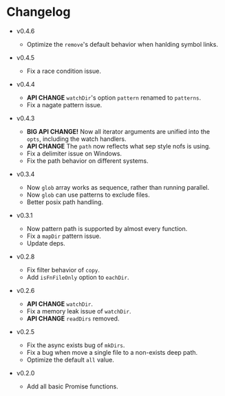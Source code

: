 # Changelog

- v0.4.6

  - Optimize the `remove`'s default behavior when hanlding symbol links.

- v0.4.5

  - Fix a race condition issue.

- v0.4.4

  - **API CHANGE** `watchDir`'s option `pattern` renamed to `patterns`.
  - Fix a nagate pattern issue.

- v0.4.3

  - **BIG API CHANGE!** Now all iterator arguments are unified into the `opts`,
    including the watch handlers.
  - **API CHANGE** The `path` now reflects what sep style nofs is using.
  - Fix a delimiter issue on Windows.
  - Fix the path behavior on different systems.

- v0.3.4

  - Now `glob` array works as sequence, rather than running parallel.
  - Now `glob` can use patterns to exclude files.
  - Better posix path handling.

- v0.3.1

  - Now pattern path is supported by almost every function.
  - Fix a `mapDir` pattern issue.
  - Update deps.

- v0.2.8

  - Fix filter behavior of `copy`.
  - Add `isFnFileOnly` option to `eachDir`.

- v0.2.6

  - **API CHANGE** `watchDir`.
  - Fix a memory leak issue of `watchDir`.
  - **API CHANGE** `readDirs` removed.

- v0.2.5

  - Fix the async exists bug of `mkDirs`.
  - Fix a bug when move a single file to a non-exists deep path.
  - Optimize the default `all` value.

- v0.2.0

  - Add all basic Promise functions.

